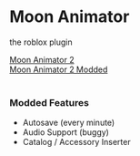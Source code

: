 # Moon Animator
the roblox plugin

<a href="https://www.roblox.com/library/4725618216">
  Moon Animator 2
</a><br>
<a href="https://www.roblox.com/library/13348928931">
  Moon Animator 2 Modded
</a><br><br>

### Modded Features
  - Autosave (every minute)
  - Audio Support (buggy)
  - Catalog / Accessory Inserter
